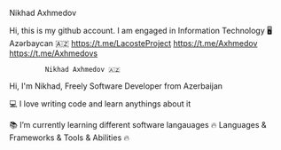  Nikhad Axhmedov

Hi, this is my github account. I am engaged in Information Technology 🖥 Azərbaycan 🇦🇿
https://t.me/LacosteProject
https://t.me/Axhmedov
https://t.me/Axhmedovs

             
             Nikhad Axhmedov 🇦🇿    
 

Hi, I'm Nikhad, Freely Software Developer from Azerbaijan

💻 I love writing code and learn anythings about it

📚 I’m currently learning different software langauages
🔥 Languages & Frameworks & Tools & Abilities 🔥

